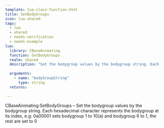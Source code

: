 ```yaml
---
template: lua-class-function.html
title: SetBodyGroups
icon: lua-shared
tags:
  - lua
  - shared
  - needs-verification
  - needs-example
lua:
  library: CBaseAnimating
  function: SetBodyGroups
  realm: shared
  description: "Set the bodygroup values by the bodygroup string. Each hexadecimal character represents the bodygroup at its index, e.g: 0a00001 sets bodygroup 1 to 10(a) and bodygroup 6 to 1, the rest are set to 0"
  
  arguments:
    - name: "bodyGroupString"
      type: string
  returns:
    
---
```


<div class="lua__search__keywords">
CBaseAnimating:SetBodyGroups &#x2013; Set the bodygroup values by the bodygroup string. Each hexadecimal character represents the bodygroup at its index, e.g: 0a00001 sets bodygroup 1 to 10(a) and bodygroup 6 to 1, the rest are set to 0
</div>
